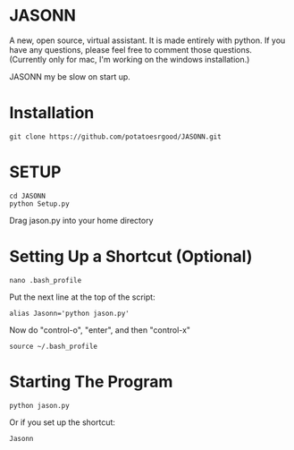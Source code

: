 # JASONN
A new, open source, virtual assistant. It is made entirely with python. If you have any questions, please feel free to comment those questions. (Currently only for mac, I'm working on the windows installation.)  

JASONN my be slow on start up.

# Installation
    git clone https://github.com/potatoesrgood/JASONN.git

# SETUP
    cd JASONN 
    python Setup.py
    
Drag jason.py into your home directory
  
# Setting Up a Shortcut (Optional)
    nano .bash_profile
   
Put the next line at the top of the script:
   
    alias Jasonn='python jason.py'
  
Now do "control-o", "enter", and then "control-x"
  
    source ~/.bash_profile

# Starting The Program
    python jason.py

Or if you set up the shortcut:
    
    Jasonn
  
